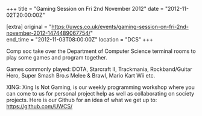 +++
title = "Gaming Session on Fri 2nd November 2012"
date = "2012-11-02T20:00:00Z"

[extra]
original = "https://uwcs.co.uk/events/gaming-session-on-fri-2nd-november-2012-1474489067754/"    
end_time = "2012-11-03T08:00:00Z"
location = "DCS"
+++

Comp soc take over the Department of Computer Science terminal rooms to play some games and program together.

Games commonly played: DOTA, Starcraft II, Trackmania, Rockband/Guitar Hero, Super Smash Bro.s Melee & Brawl, Mario Kart Wii etc.

XING: Xing Is Not Gaming, is our weekly programming workshop where you can come to us for personal project help as well as collaborating on society projects. Here is our Github for an idea of what we get up to: https://github.com/UWCS/

